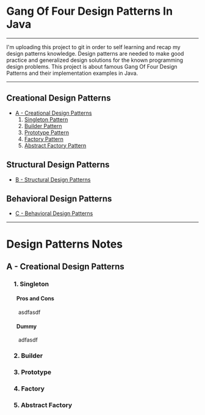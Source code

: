 # Gang Of Four Design Patterns In Java

*******
I'm uploading this project to git in order to self learning and recap my design patterns knowledge. Design patterns are needed to make good practice and generalized design solutions for the known programming design problems. This project is about famous Gang Of Four Design Patterns and their implementation examples in Java.
*******

## Creational Design Patterns

* [A - Creational Design Patterns](src/gof_design_patterns_a_creational)
	1. [Singleton Pattern](src/gof_design_patterns_a_creational/p01_singleton/dum1.java)
	2. [Builder Pattern](src/gof_design_patterns_a_creational/p02_builder/dum2.java)
	3. [Prototype Pattern](src/gof_design_patterns_a_creational/p03_prototype/dum3.java)
	4. [Factory Pattern](src/gof_design_patterns_a_creational/p04_factory/dum4.java)
	5. [Abstract Factory Pattern](src/gof_design_patterns_a_creational/p05_abstract_factory/dum5.java)

## Structural Design Patterns

* [B - Structural Design Patterns](src/gof_design_patterns_b_structural/dummy2.java)

## Behavioral Design Patterns

* [C - Behavioral Design Patterns](src/gof_design_patterns_c_behavioral/dummy3.java)

*******

# Design Patterns Notes

## A - Creational Design Patterns

### &nbsp;&nbsp;&nbsp;&nbsp;&nbsp;1. Singleton

#### &nbsp;&nbsp;&nbsp;&nbsp;&nbsp;&nbsp;&nbsp;&nbsp;Pros and Cons
&nbsp;&nbsp;&nbsp;&nbsp;&nbsp;&nbsp;&nbsp;&nbsp;asdfasdf

#### &nbsp;&nbsp;&nbsp;&nbsp;&nbsp;&nbsp;&nbsp;&nbsp;Dummy
&nbsp;&nbsp;&nbsp;&nbsp;&nbsp;&nbsp;&nbsp;&nbsp;adfasdf

### &nbsp;&nbsp;&nbsp;&nbsp;&nbsp;2. Builder

### &nbsp;&nbsp;&nbsp;&nbsp;&nbsp;3. Prototype

### &nbsp;&nbsp;&nbsp;&nbsp;&nbsp;4. Factory

### &nbsp;&nbsp;&nbsp;&nbsp;&nbsp;5. Abstract Factory